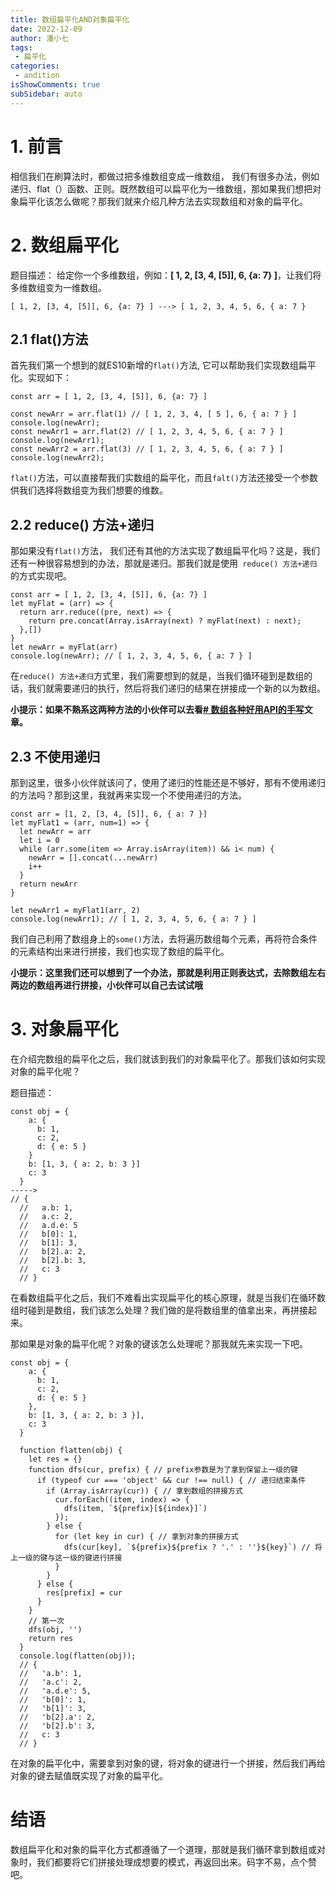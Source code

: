 ```yaml
---
title: 数组扁平化AND对象扁平化 
date: 2022-12-09
author: 潘小七
tags:
 - 扁平化
categories: 
 - andition
isShowComments: true  
subSidebar: auto
---
```



# 1. 前言
相信我们在刷算法时，都做过把多维数组变成一维数组， 我们有很多办法，例如递归、flat（）函数、正则。既然数组可以扁平化为一维数组，那如果我们想把对象扁平化该怎么做呢？那我们就来介绍几种方法去实现数组和对象的扁平化。

# 2. 数组扁平化
 
 题目描述： 给定你一个多维数组，例如：**[ 1, 2, [3, 4, [5]], 6, {a: 7} ]**，让我们将多维数组变为一维数组。
 
 ```
 [ 1, 2, [3, 4, [5]], 6, {a: 7} ] ---> [ 1, 2, 3, 4, 5, 6, { a: 7 } 
 ```
## 2.1 flat()方法

首先我们第一个想到的就ES10新增的`flat()`方法, 它可以帮助我们实现数组扁平化。实现如下：
```
const arr = [ 1, 2, [3, 4, [5]], 6, {a: 7} ]

const newArr = arr.flat(1) // [ 1, 2, 3, 4, [ 5 ], 6, { a: 7 } ]
console.log(newArr);
const newArr1 = arr.flat(2) // [ 1, 2, 3, 4, 5, 6, { a: 7 } ]
console.log(newArr1);
const newArr2 = arr.flat(3) // [ 1, 2, 3, 4, 5, 6, { a: 7 } ]
console.log(newArr2);
```

`flat()`方法，可以直接帮我们实数组的扁平化，而且`falt()`方法还接受一个参数供我们选择将数组变为我们想要的维数。

## 2.2 reduce() 方法+递归

那如果没有`flat()`方法， 我们还有其他的方法实现了数组扁平化吗？这是，我们还有一种很容易想到的办法，那就是递归。那我们就是使用` reduce() 方法+递归`的方式实现吧。
```
const arr = [ 1, 2, [3, 4, [5]], 6, {a: 7} ]
let myFlat = (arr) => {
  return arr.reduce((pre, next) => {
    return pre.concat(Array.isArray(next) ? myFlat(next) : next);
  },[])
}
let newArr = myFlat(arr)  
console.log(newArr); // [ 1, 2, 3, 4, 5, 6, { a: 7 } ]
```

在`reduce() 方法+递归`方式里，我们需要想到的就是，当我们循环碰到是数组的话，我们就需要递归的执行，然后将我们递归的结果在拼接成一个新的以为数组。


**小提示：如果不熟系这两种方法的小伙伴可以去看[# 数组各种好用API的手写](https://juejin.cn/post/7174043835880701966)文章。**

##  2.3 不使用递归

那到这里，很多小伙伴就该问了，使用了递归的性能还是不够好，那有不使用递归的方法吗？那到这里，我就再来实现一个不使用递归的方法。
```
const arr = [1, 2, [3, 4, [5]], 6, { a: 7 }]
let myFlat1 = (arr, num=1) => {
  let newArr = arr
  let i = 0
  while (arr.some(item => Array.isArray(item)) && i< num) {
    newArr = [].concat(...newArr)
    i++
  }
  return newArr
}
  
let newArr1 = myFlat1(arr, 2)  
console.log(newArr1); // [ 1, 2, 3, 4, 5, 6, { a: 7 } ]
```
我们自己利用了数组身上的`some()`方法，去将遍历数组每个元素，再将符合条件的元素结构出来进行拼接，我们也实现了数组的扁平化。

**小提示：这里我们还可以想到了一个办法，那就是利用正则表达式，去除数组左右两边的数组再进行拼接，小伙伴可以自己去试试哦**

# 3. 对象扁平化

在介绍完数组的扁平化之后，我们就该到我们的对象扁平化了。那我们该如何实现对象的扁平化呢？


题目描述：
```
const obj = {
    a: {
      b: 1,
      c: 2,
      d: { e: 5 }
    }
    b: [1, 3, { a: 2, b: 3 }]
    c: 3
  } 
-----> 
// {
  //   a.b: 1,
  //   a.c: 2,
  //   a.d.e: 5
  //   b[0]: 1,  
  //   b[1]: 3,  
  //   b[2].a: 2,  
  //   b[2].b: 3,  
  //   c: 3
  // }
```
在看数组扁平化之后，我们不难看出实现扁平化的核心原理，就是当我们在循环数组时碰到是数组，我们该怎么处理？我们做的是将数组里的值拿出来，再拼接起来。

那如果是对象的扁平化呢？对象的键该怎么处理呢？那我就先来实现一下吧。
```
const obj = {
    a: {
      b: 1,
      c: 2,
      d: { e: 5 }
    },
    b: [1, 3, { a: 2, b: 3 }],
    c: 3
  }
  
  function flatten(obj) {
    let res = {}
    function dfs(cur, prefix) { // prefix参数是为了拿到保留上一级的键
      if (typeof cur === 'object' && cur !== null) { // 递归结束条件
        if (Array.isArray(cur)) { // 拿到数组的拼接方式
          cur.forEach((item, index) => {
            dfs(item, `${prefix}[${index}]`)
          });
        } else {
          for (let key in cur) { // 拿到对象的拼接方式
            dfs(cur[key], `${prefix}${prefix ? '.' : ''}${key}`) // 将上一级的键与这一级的键进行拼接
          }
        }
      } else {
        res[prefix] = cur
      }
    }
    // 第一次
    dfs(obj, '')
    return res
  }
  console.log(flatten(obj));
  // {
  //   'a.b': 1,
  //   'a.c': 2,
  //   'a.d.e': 5,
  //   'b[0]': 1,
  //   'b[1]': 3,
  //   'b[2].a': 2,
  //   'b[2].b': 3,
  //   c: 3
  // }
```
在对象的扁平化中，需要拿到对象的键，将对象的键进行一个拼接，然后我们再给对象的键去赋值既实现了对象的扁平化。

# 结语
数组扁平化和对象的扁平化方式都遵循了一个道理，那就是我们循环拿到数组或对象时，我们都要将它们拼接处理成想要的模式，再返回出来。码字不易，点个赞吧。
